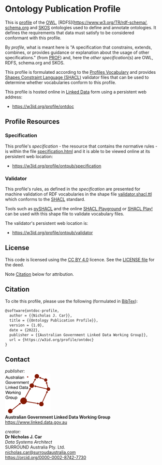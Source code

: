 # Ontology Publication Profile
This is [profile](https://www.w3.org/TR/dx-prof/#definitions) of the [OWL](https://www.w3.org/TR/owl2-overview/), [RDFS](https://www.w3.org/TR/rdf-schema/, [schema.org](https://schema.org) and [SKOS](https://www.w3.org/TR/skos-reference/) ontologies used to define and annotate ontologies. It defines the requirements that data must satisfy to be considered conformant with this profile.

By *profile*, what is meant here is "A specification that constrains, extends, combines, or provides guidance or explanation about the usage of other specifications." (from [PROF](https://www.w3.org/TR/dx-prof/#definitions)) and, here the *other specification*(s) are OWL, RDFS, schema.org and SKOS.

This profile is formulated according to the [Profiles Vocabulary](https://www.w3.org/TR/dx-prof/) and provides [Shapes Constraint Language (SHACL)](https://www.w3.org/TR/shacl/) validator files that can be used to determine whether vocabularies conform to this profile.

This profile is hosted online in [Linked Data](https://www.w3.org/standards/semanticweb/data) form using a persistent web address:

* <https://w3id.org/profile/ontdoc>


## Profile Resources

### Specification
This profile's _specification_ - the resource that contains the normative rules - is within the file [specification.html](specification.html) and it is able to be viewed online at its persistent web location:

* <https://w3id.org/profile/ontpub/specification>

### Validator
This profile's rules, as defined in the _specification_ are presented for machine validation of RDF vocabularies in the shape file [validator.shacl.ttl](validator.shacl.ttl) which conforms to the [SHACL](https://www.w3.org/TR/shacl/) standard.

Tools such as [pySHACL](https://github.com/RDFLib/pySHACL) and the online [SHACL Playground](https://shacl.org/playground/) or [SHACL Play!](https://shacl-play.sparna.fr/play/) can be used with this shape file to validate vocabulary files.

The validator's persistent web location is:

* <https://w3id.org/profile/ontpub/validator>

## License  
This code is licensed using the [CC BY 4.0](https://creativecommons.org/licenses/by/4.0/) licence. See the [LICENSE file](LICENSE) for the deed. 

Note [Citation](#citation) below for attribution.


## Citation
To cite this profile, please use the following (formulated in [BibTex](http://www.bibtex.org/)):

```
@software{ontdoc-profile,
  author = {{Nicholas J. Car}},
  title = {{Ontology Publication Profile}},
  version = {1.0},
  date = {2022},
  publisher = {{Australian Government Linked Data Working Group}},
  url = {https://w3id.org/profile/ontdoc}
}
``` 


## Contact
*publisher:*  
![](style/agldwg-logo-ochre-150.png)  
**Australian Government Linked Data Working Group**  
<https://www.linked.data.gov.au>  

*creator:*  
**Dr Nicholas J. Car**  
*Data Systems Architect*  
SURROUND Australia Pty. Ltd.  
<nicholas.car@surroudaustralia.com>  
<https://orcid.org/0000-0002-8742-7730>